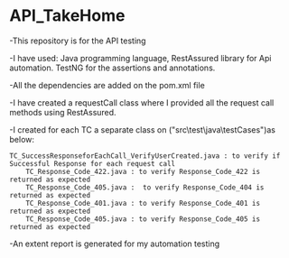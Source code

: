 # API_TakeHome



-This repository is for the API testing

-I have used:
	Java programming language,
	RestAssured library for Api automation.
	TestNG for the assertions and annotations.

-All the dependencies are added on the pom.xml file

-I have created a requestCall class where I provided all the request call methods using RestAssured.

-I created for each TC a separate class on ("src\test\java\testCases\")as below:

	TC_SuccessResponseforEachCall_VerifyUserCreated.java : to verify if Successful Response for each request call
        TC_Response_Code_422.java : to verify Response_Code_422 is returned as expected
        TC_Response_Code_405.java :  to verify Response_Code_404 is returned as expected
        TC_Response_Code_401.java : to verify Response_Code_401 is returned as expected
        TC_Response_Code_405.java : to verify Response_Code_405 is returned as expected

-An extent report is generated for my automation testing
